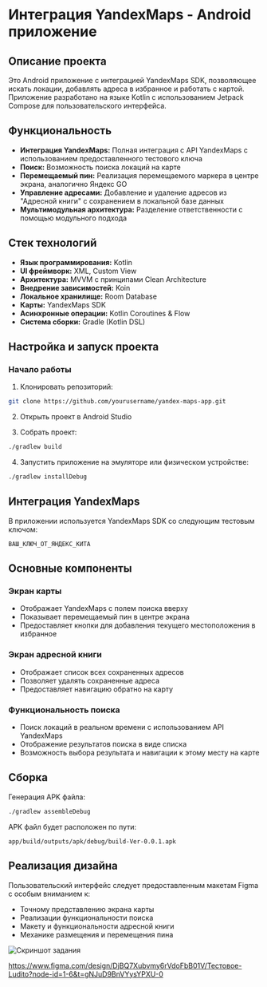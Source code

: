 # Интеграция YandexMaps - Android приложение

## Описание проекта

Это Android приложение с интеграцией YandexMaps SDK, позволяющее искать локации, добавлять адреса в
избранное и работать с картой. Приложение разработано на языке Kotlin с использованием Jetpack
Compose для пользовательского интерфейса.

## Функциональность

- **Интеграция YandexMaps:** Полная интеграция с API YandexMaps с использованием предоставленного
  тестового ключа
- **Поиск:** Возможность поиска локаций на карте
- **Перемещаемый пин:** Реализация перемещаемого маркера в центре экрана, аналогично Яндекс GO
- **Управление адресами:** Добавление и удаление адресов из "Адресной книги" с сохранением в
  локальной базе данных
- **Мультимодульная архитектура:** Разделение ответственности с помощью модульного подхода

## Стек технологий

- **Язык программирования:** Kotlin
- **UI фреймворк:** XML, Custom View
- **Архитектура:** MVVM с принципами Clean Architecture
- **Внедрение зависимостей:** Koin
- **Локальное хранилище:** Room Database
- **Карты:** YandexMaps SDK
- **Асинхронные операции:** Kotlin Coroutines & Flow
- **Система сборки:** Gradle (Kotlin DSL)

## Настройка и запуск проекта

### Начало работы

1. Клонировать репозиторий:

```bash
git clone https://github.com/yourusername/yandex-maps-app.git
```

2. Открыть проект в Android Studio

3. Собрать проект:

```bash
./gradlew build
```

4. Запустить приложение на эмуляторе или физическом устройстве:

```bash
./gradlew installDebug
```

## Интеграция YandexMaps

В приложении используется YandexMaps SDK со следующим тестовым ключом:

```
ВАШ_КЛЮЧ_ОТ_ЯНДЕКС_КИТА
```

## Основные компоненты

### Экран карты

- Отображает YandexMaps с полем поиска вверху
- Показывает перемещаемый пин в центре экрана
- Предоставляет кнопки для добавления текущего местоположения в избранное

### Экран адресной книги

- Отображает список всех сохраненных адресов
- Позволяет удалять сохраненные адреса
- Предоставляет навигацию обратно на карту

### Функциональность поиска

- Поиск локаций в реальном времени с использованием API YandexMaps
- Отображение результатов поиска в виде списка
- Возможность выбора результата и навигации к этому месту на карте

## Сборка

Генерация APK файла:

```bash
./gradlew assembleDebug
```

APK файл будет расположен по пути:

```
app/build/outputs/apk/debug/build-Ver-0.0.1.apk
```

## Реализация дизайна

Пользовательский интерфейс следует предоставленным макетам Figma с особым вниманием к:

- Точному представлению экрана карты
- Реализации функциональности поиска
- Макету и функциональности адресной книги
- Механике размещения и перемещения пина

![Скриншот задания](images/task.png)

https://www.figma.com/design/DjBQ7Xubvmy6rVdoFbB01V/Тестовое-Ludito?node-id=1-6&t=gNJuD9BnVYysYPXU-0